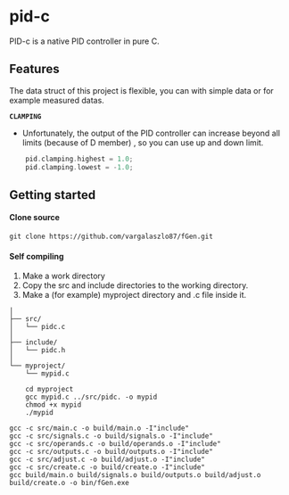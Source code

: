 # pid-c
PID-c is a native PID controller in pure C.


## Features

The data struct of this project is flexible, you can with simple data or for example measured datas.

**`CLAMPING`** 
-  Unfortunately, the output of the PID controller can increase beyond all limits (because of D member) , so you can use up and down limit.

```C
    pid.clamping.highest = 1.0;
    pid.clamping.lowest = -1.0;
```

## Getting started

#### Clone source

```
git clone https://github.com/vargalaszlo87/fGen.git
```

#### Self compiling

1. Make a work directory
2. Copy the src and include directories to the working directory.
3. Make a (for example) myproject directory and .c file inside it.

```properties
│
├── src/
│   └── pidc.c
│
├── include/
│   └── pidc.h
│
└── myproject/
    └── mypid.c
```

```console
    cd myproject
    gcc mypid.c ../src/pidc. -o mypid
    chmod +x mypid
    ./mypid
```

```
gcc -c src/main.c -o build/main.o -I"include"
gcc -c src/signals.c -o build/signals.o -I"include" 
gcc -c src/operands.c -o build/operands.o -I"include" 
gcc -c src/outputs.c -o build/outputs.o -I"include" 
gcc -c src/adjust.c -o build/adjust.o -I"include"
gcc -c src/create.c -o build/create.o -I"include"
gcc build/main.o build/signals.o build/outputs.o build/adjust.o build/create.o -o bin/fGen.exe
```
